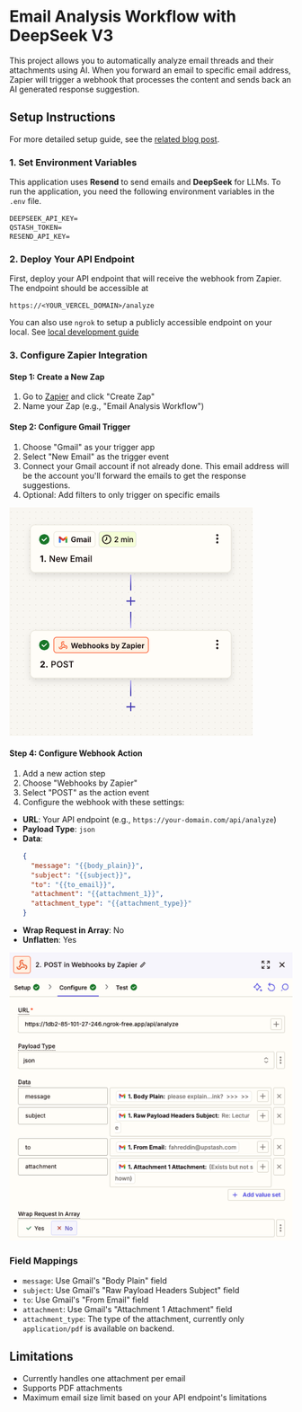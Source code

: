 # Email Analysis Workflow with DeepSeek V3

This project allows you to automatically analyze email threads and their attachments using AI. When you forward an email to specific email address, Zapier will trigger a webhook that processes the content and sends back an AI generated response suggestion.

## Setup Instructions

For more detailed setup guide, see the [related blog post](https://upstash.com/blog/email-analysis-agent).

### 1. Set Environment Variables

This application uses **Resend** to send emails and **DeepSeek** for LLMs. To run the application, you need the following environment variables in the `.env` file.

```
DEEPSEEK_API_KEY=
QSTASH_TOKEN=
RESEND_API_KEY=
```

### 2. Deploy Your API Endpoint

First, deploy your API endpoint that will receive the webhook from Zapier. The endpoint should be accessible at

```
https://<YOUR_VERCEL_DOMAIN>/analyze
```

You can also use `ngrok` to setup a publicly accessible endpoint on your local. See [local development guide](https://upstash.com/docs/workflow/howto/local-development)

### 3. Configure Zapier Integration

#### Step 1: Create a New Zap

1. Go to [Zapier](https://zapier.com) and click "Create Zap"
2. Name your Zap (e.g., "Email Analysis Workflow")

#### Step 2: Configure Gmail Trigger

1. Choose "Gmail" as your trigger app
2. Select "New Email" as the trigger event
3. Connect your Gmail account if not already done. This email address will be the account you'll forward the emails to get the response suggestions.
4. Optional: Add filters to only trigger on specific emails

![flow](./img/flow.png)

#### Step 4: Configure Webhook Action

1. Add a new action step
2. Choose "Webhooks by Zapier"
3. Select "POST" as the action event
4. Configure the webhook with these settings:

- **URL**: Your API endpoint (e.g., `https://your-domain.com/api/analyze`)
- **Payload Type**: `json`
- **Data**:
  ```json
  {
    "message": "{{body_plain}}",
    "subject": "{{subject}}",
    "to": "{{to_email}}",
    "attachment": "{{attachment_1}}",
	"attachment_type": "{{attachment_type}}"
  }
  ```
- **Wrap Request in Array**: No
- **Unflatten**: Yes

![webhook config](./img/webhook-config.png)

### Field Mappings

- `message`: Use Gmail's "Body Plain" field
- `subject`: Use Gmail's "Raw Payload Headers Subject" field
- `to`: Use Gmail's "From Email" field
- `attachment`: Use Gmail's "Attachment 1 Attachment" field
- `attachment_type`: The type of the attachment, currently only `application/pdf` is available on backend.

## Limitations

- Currently handles one attachment per email
- Supports PDF attachments
- Maximum email size limit based on your API endpoint's limitations
